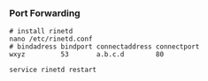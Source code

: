 ### Port Forwarding

```
# install rinetd
nano /etc/rinetd.conf
# bindadress bindport connectaddress connectport 
wxyz         53       a.b.c.d        80

service rinetd restart
```

